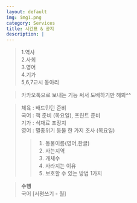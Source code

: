 ```yaml
---
layout: default
img: img1.png
category: Services
title: 시간표 & 공지
description: |
---
```


  > 1.역사     
  > 2.사회     
  > 3.영어     
  > 4.기가       
  > 5,6,7교시 동아리     

  > 카카오톡으로 보내는 기능 써서 도배하기만 해봐^^

  > 체육 : 배드민턴 준비           
  > 국어 : 책 준비 (목요일), 프린트 준비        
  > 기가 : 식재료 포장지      
  > 영어 : 멸종위기 동물 한 가지 조사 (목요일)     
  > > 1. 동물이름(영어,한글)       
  > > 2. 사는지역    
  > > 3. 개체수     
  > > 4. 사라지는 이유      
  > > 5. 보호할 수 있는 방법 1가지      

  > **수행**      
  > 국어 [서평쓰기 - 월]    
  >       
